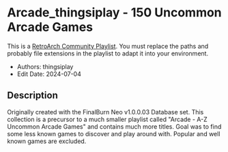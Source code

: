 # Arcade_thingsiplay - 150 Uncommon Arcade Games

This is a [RetroArch Community
Playlist](https://github.com/thingsiplay/retroarch-community-playlists). You must
replace the paths and probably file extensions in the playlist to adapt it into
your environment.

- Authors: thingsiplay
- Edit Date: 2024-07-04

## Description

Originally created with the FinalBurn Neo v1.0.0.03 Database set. This
collection is a precursor to a much smaller playlist called "Arcade - A-Z
Uncommon Arcade Games" and contains much more titles. Goal was to find some
less known games to discover and play around with. Popular and well known games
are excluded.
